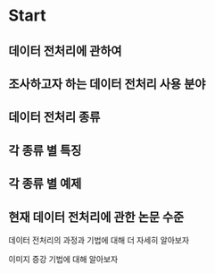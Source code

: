 # Start
## 데이터 전처리에 관하여
## 조사하고자 하는 데이터 전처리 사용 분야
## 데이터 전처리 종류
## 각 종류 별 특징
## 각 종류 별 예제
## 현재 데이터 전처리에 관한 논문 수준

데이터 전처리의 과정과 기법에 대해 더 자세히 알아보자  



이미지 증강 기법에 대해 알아보자
